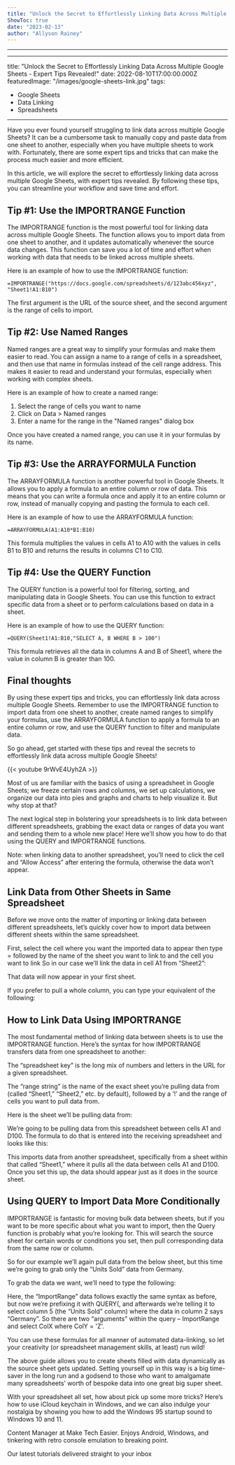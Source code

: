 ```yaml
---
title: "Unlock the Secret to Effortlessly Linking Data Across Multiple Google Sheets - Expert Tips Revealed!"
ShowToc: true 
date: "2023-02-13"
author: "Allyson Rainey"
---
```

*****
---
title: "Unlock the Secret to Effortlessly Linking Data Across Multiple Google Sheets - Expert Tips Revealed!"
date: 2022-08-10T17:00:00.000Z
featuredImage: "/images/google-sheets-link.jpg"
tags:
  - Google Sheets
  - Data Linking
  - Spreadsheets
---

Have you ever found yourself struggling to link data across multiple Google Sheets? It can be a cumbersome task to manually copy and paste data from one sheet to another, especially when you have multiple sheets to work with. Fortunately, there are some expert tips and tricks that can make the process much easier and more efficient.

In this article, we will explore the secret to effortlessly linking data across multiple Google Sheets, with expert tips revealed. By following these tips, you can streamline your workflow and save time and effort.

## Tip #1: Use the IMPORTRANGE Function 

The IMPORTRANGE function is the most powerful tool for linking data across multiple Google Sheets. The function allows you to import data from one sheet to another, and it updates automatically whenever the source data changes. This function can save you a lot of time and effort when working with data that needs to be linked across multiple sheets.

Here is an example of how to use the IMPORTRANGE function:

`=IMPORTRANGE("https://docs.google.com/spreadsheets/d/123abc456xyz", "Sheet1!A1:B10")`

The first argument is the URL of the source sheet, and the second argument is the range of cells to import. 

## Tip #2: Use Named Ranges

Named ranges are a great way to simplify your formulas and make them easier to read. You can assign a name to a range of cells in a spreadsheet, and then use that name in formulas instead of the cell range address. This makes it easier to read and understand your formulas, especially when working with complex sheets.

Here is an example of how to create a named range:

1. Select the range of cells you want to name 
2. Click on Data > Named ranges 
3. Enter a name for the range in the "Named ranges" dialog box 

Once you have created a named range, you can use it in your formulas by its name.

## Tip #3: Use the ARRAYFORMULA Function

The ARRAYFORMULA function is another powerful tool in Google Sheets. It allows you to apply a formula to an entire column or row of data. This means that you can write a formula once and apply it to an entire column or row, instead of manually copying and pasting the formula to each cell.

Here is an example of how to use the ARRAYFORMULA function:

`=ARRAYFORMULA(A1:A10*B1:B10)`

This formula multiplies the values in cells A1 to A10 with the values in cells B1 to B10 and returns the results in columns C1 to C10.

## Tip #4: Use the QUERY Function

The QUERY function is a powerful tool for filtering, sorting, and manipulating data in Google Sheets. You can use this function to extract specific data from a sheet or to perform calculations based on data in a sheet.

Here is an example of how to use the QUERY function:

`=QUERY(Sheet1!A1:B10,"SELECT A, B WHERE B > 100")`

This formula retrieves all the data in columns A and B of Sheet1, where the value in column B is greater than 100.

## Final thoughts

By using these expert tips and tricks, you can effortlessly link data across multiple Google Sheets. Remember to use the IMPORTRANGE function to import data from one sheet to another, create named ranges to simplify your formulas, use the ARRAYFORMULA function to apply a formula to an entire column or row, and use the QUERY function to filter and manipulate data.

So go ahead, get started with these tips and reveal the secrets to effortlessly link data across multiple Google Sheets!

{{< youtube 9rWvE4Uyh2A >}} 



Most of us are familiar with the basics of using a spreadsheet in Google Sheets; we freeze certain rows and columns, we set up calculations, we organize our data into pies and graphs and charts to help visualize it. But why stop at that?
 
The next logical step in bolstering your spreadsheets is to link data between different spreadsheets, grabbing the exact data or ranges of data you want and sending them to a whole new place! Here we’ll show you how to do that using the QUERY and IMPORTRANGE functions.
 
Note: when linking data to another spreadsheet, you’ll need to click the cell and “Allow Access” after entering the formula, otherwise the data won’t appear.
 
## Link Data from Other Sheets in Same Spreadsheet
 
Before we move onto the matter of importing or linking data between different spreadsheets, let’s quickly cover how to import data between different sheets within the same spreadsheet.
 
First, select the cell where you want the imported data to appear then type = followed by the name of the sheet you want to link to and the cell you want to link So in our case we’ll link the data in cell A1 from “Sheet2”:
 
That data will now appear in your first sheet.
 
If you prefer to pull a whole column, you can type your equivalent of the following:
 
## How to Link Data Using IMPORTRANGE
 
The most fundamental method of linking data between sheets is to use the IMPORTRANGE function. Here’s the syntax for how IMPORTRANGE transfers data from one spreadsheet to another:
 
The “spreadsheet key” is the long mix of numbers and letters in the URL for a given spreadsheet.
 
The “range string” is the name of the exact sheet you’re pulling data from (called “Sheet1,” “Sheet2,” etc. by default), followed by a ‘!’ and the range of cells you want to pull data from.
 
Here is the sheet we’ll be pulling data from:
 
We’re going to be pulling data from this spreadsheet between cells A1 and D100. The formula to do that is entered into the receiving spreadsheet and looks like this:
 
This imports data from another spreadsheet, specifically from a sheet within that called “Sheet1,” where it pulls all the data between cells A1 and D100. Once you set this up, the data should appear just as it does in the source sheet.
 
## Using QUERY to Import Data More Conditionally
 
IMPORTRANGE is fantastic for moving bulk data between sheets, but if you want to be more specific about what you want to import, then the Query function is probably what you’re looking for. This will search the source sheet for certain words or conditions you set, then pull corresponding data from the same row or column.
 
So for our example we’ll again pull data from the below sheet, but this time we’re going to grab only the “Units Sold” data from Germany.
 
To grab the data we want, we’ll need to type the following:
 
Here, the “ImportRange” data follows exactly the same syntax as before, but now we’re prefixing it with QUERY(, and afterwards we’re telling it to select column 5 (the “Units Sold” column) where the data in column 2 says “Germany”. So there are two “arguments” within the query – ImportRange and select ColX where ColY = 'Z'.
 
You can use these formulas for all manner of automated data-linking, so let your creativity (or spreadsheet management skills, at least) run wild!
 
The above guide allows you to create sheets filled with data dynamically as the source sheet gets updated. Setting yourself up in this way is a big time-saver in the long run and a godsend to those who want to amalgamate many spreadsheets’ worth of bespoke data into one great big super sheet.
 
With your spreadsheet all set, how about pick up some more tricks? Here’s how to use iCloud keychain in Windows, and we can also indulge your nostalgia by showing you how to add the Windows 95 startup sound to Windows 10 and 11.
 
Content Manager at Make Tech Easier. Enjoys Android, Windows, and tinkering with retro console emulation to breaking point.
 
Our latest tutorials delivered straight to your inbox




